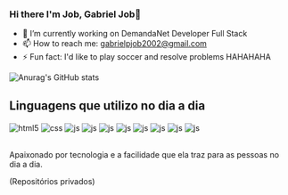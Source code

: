 ### Hi there I'm Job, Gabriel Job👋

- 🔭 I’m currently working on DemandaNet Developer Full Stack
- 📫 How to reach me: gabrielpjob2002@gmail.com
- ⚡ Fun fact: I'd like to play soccer and resolve problems HAHAHAHA



![Anurag's GitHub stats](https://github-readme-stats.vercel.app/api?username=Horquichoqui&show_icons=true&theme=tokyonight)

## Linguagens que utilizo no dia a dia
<div style="display: inline_block">
  <img align="center" alt="html5" src="https://img.shields.io/badge/HTML5-E34F26?style=for-the-badge&logo=html5&logoColor=white" />
  <img align="center" alt="css" src="https://img.shields.io/badge/CSS3-1572B6?style=for-the-badge&logo=css3&logoColor=white" />
  <img align="center" alt="js" src="https://img.shields.io/badge/JavaScript-323330?style=for-the-badge&logo=javascript&logoColor=F7DF1E" />
  <img align="center" alt="js" src="https://img.shields.io/badge/C%23-239120?style=for-the-badge&logo=c-sharp&logoColor=white" />
  <img align="center" alt="js" src="
  https://img.shields.io/badge/C%2B%2B-00599C?style=for-the-badge&logo=c%2B%2B&logoColor=white" />
    <img align="center" alt="js" src="https://img.shields.io/badge/jQuery-0769AD?style=for-the-badge&logo=jquery&logoColor=white
  " />
    <img align="center" alt="js" src="https://img.shields.io/badge/MySQL-00000F?style=for-the-badge&logo=mysql&logoColor=white
  " />
    <img align="center" alt="js" src="https://img.shields.io/badge/MariaDB-003545?style=for-the-badge&logo=mariadb&logoColor=white
  " />
    <img align="center" alt="js" src="https://img.shields.io/badge/Amazon_AWS-232F3E?style=for-the-badge&logo=amazon-aws&logoColor=white
  " />
    <img align="center" alt="js" src="https://img.shields.io/badge/Bootstrap-563D7C?style=for-the-badge&logo=bootstrap&logoColor=white
  " />
</div><br/>



Apaixonado por tecnologia e a facilidade que ela traz para as pessoas no dia a dia.

(Repositórios privados)

